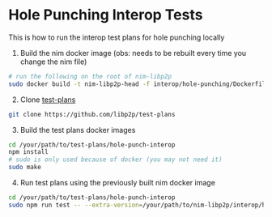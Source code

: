 # Hole Punching Interop Tests
This is how to run the interop test plans for hole punching locally

1. Build the nim docker image (obs: needs to be rebuilt every time you change the nim file)
```sh
# run the following on the root of nim-libp2p
sudo docker build -t nim-libp2p-head -f interop/hole-punching/Dockerfile .
```
2. Clone [test-plans](https://github.com/libp2p/test-plans)
```sh
git clone https://github.com/libp2p/test-plans
```
3. Build the test plans docker images
```sh
cd /your/path/to/test-plans/hole-punch-interop
npm install
# sudo is only used because of docker (you may not need it)
sudo make
```
4. Run test plans using the previously built nim docker image
```sh
cd /your/path/to/test-plans/hole-punch-interop
sudo npm run test -- --extra-version=/your/path/to/nim-libp2p/interop/hole-punching/version.json --name-filter=nim-libp2p-head
```

